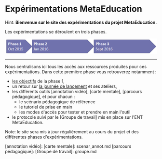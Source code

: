 # Expérimentations MetaEducation

Hint: **Bienvenue sur le site des expérimentations du projet MetaEducation.**

Les expérimentations se déroulent en trois phases.

![Phases des expérimentation](phase_expe.png)

----

Nous centralisons ici tous les accès aux ressources produites pour ces expérimentations. Dans cette première phase vous retrouverez notamment :

* [les objectifs] de la phase 1,
* un retour sur [la journée de lancement] et ses ateliers,
* les différents outils [annotation vidéo], [carte mentale], [parcours pédagogique], et pour chacun :
  * le scénario pédagogique de référence
  * le tutoriel de prise en main
  * les modes d'accès pour tester et prendre en main l'outil
* le protocole suivi par le [Groupe de travail] mis en place sur l'ENT MetaEducation.

Note: le site sera mis à jour régulièrement au cours du projet et des différentes phases d'expérimentations.


[les objectifs]: phase1.md
[la journée de lancement]: lancement.md
[annotation vidéo]:
[carte mentale]: scenar_annot.md
[parcours pédagogique]:
[Groupe de travail]: groupe.md
